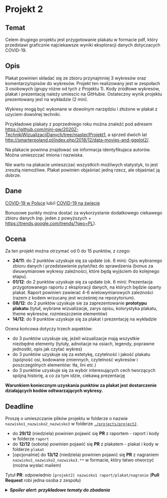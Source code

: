 # Projekt 2

## Temat

Celem drugiego projektu jest przygotowanie plakatu w formacie pdf, który przedstawi graficznie najciekawsze wyniki eksploracji danych dotyczacych COVID-19.

## Opis

Plakat powinien składać się ze zbioru przynajmniej 3 wykresów oraz komentarzy/opisów do wykresów. Projekt ten realizowany jest w zespołach 3 osobowych (grupy różne od tych z Projektu 1). Kody zródłowe wykresów, plakat i prezentację należy umiescic na GitHubie. Ostateczny wynik projektu prezentowany jest na wykładzie (2 min).

Wykresy mogą być wykonane w dowolnym narzędziu i złożone w plakat z uzyciem dowolnej techniki.

Przykładowe plakaty z poprzedniego roku można znaleźć pod adresem https://github.com/mini-pw/2020Z-TechnikiWizualizacjiDanych/tree/master/Projekt1, a sprzed dwóch lat http://smarterpoland.pl/index.php/2018/12/data-movies-and-ggplot2/.

Na plakacie powinna znajdować sie informacja identyfikujaca autorów. Można umieszczać imiona i nazwiska.

Nie warto na plakacie umieszczać wszystkich możliwych statystyk, to jest zresztą niemożliwe. Plakat powinien objaśniać jedną rzecz, ale objaśniać ją dobrze.

## Dane

[COVID-19 w Polsce](https://docs.google.com/spreadsheets/d/1ierEhD6gcq51HAm433knjnVwey4ZE5DCnu1bW7PRG3E/htmlview) lub/i [COVID-19 na świecie](https://ourworldindata.org/coronavirus)

Bonusowe punkty można dostać za wykorzystanie dodatkowego ciekawego zbioru danych (np. jeden z powyższych + https://trends.google.com/trends/?geo=PL).

## Ocena

Za ten projekt można otrzymać od 0 do 15 punktów, z czego:

- **24/11**: do 2 punktów uzyskuje się za update (ok. 6 min): Opis wybranego zbioru danych i przedstawienie pytań/tez do sprawdzenia (bonus za dwuwymiarowe wykresy zależności, które będą wyjściem do kolejnego etapu).
- **01/12**: do 2 punktów uzyskuje się za update (ok. 6 min): Prezentacja przygotowanego raportu z eksploracji danych, na których będzie oparty plakat. Raport powinien zawierać 4-6 wielowymiarowych zależności (razem z kodem wrzucany jest wcześniej na repozytorium).
- **08/12**: do 2 punktów uzyskuje sie za zaprezentowanie **prototypu plakatu** (tytuł, wybrane wizualizacje, zarys opisu, kolorystyka plakatu, theme wykresów, rozmieszczenie elementów)
- **14/12**: do 9 punktów uzyskuje się za plakat i prezentację na wykładzie

Ocena końcowa dotyczy trzech aspektów:

* do 3 punktów uzyskuje się, jeżeli wizualizacje mają wszystkie niezbędne elementy (tytuły, adnotacje na osiach, legendy, poprawne jednostki, opis jak czytać wykres)
* do 3 punktów uzyskuje się za estetykę, czytelność i jakość plakatu (spójność osi, kodowanie zmiennych, czytelność wykresów i poszczególnych elementów: tła, lini etc.)
* do 3 punktów uzyskuje się za wybór interesujących cech tworzących spójną historię, a co za tym idzie, ciekawą prezentację

**Warunkiem koniecznym uzyskania punktów za plakat jest dostarczenie działających kodów odtwarzających wykresy.**

## Deadline

Proszę o umieszczanie plików projektu w folderze o nazwie `nazwisko1_nazwisko2_nazwisko3` w folderze [`./projects/project2`](https://github.com/mini-pw/2021Z-DataVisualizationTechniques/tree/master/projects/project2).

- do **29/12** (niedziela) powinien pojawić się **PR** z raportem - raport i kody w folderze `raport`
- do **12/12** (sobota) powinien pojawić się **PR** z plakatem - plakat i kody w folderze `plakat`
- [opcjonalnie] do **13/12** (niedziela) powinien pojawić się **PR** z nagraniem `nazwisko1_nazwisko2_nazwisko3.**` w formacie, który łatwo otworzyć (można wysłać mailem)

Tytuł **PR**: odpowiednio `[projekt2] nazwisko1 raport/plakat/nagranie` (**Pull Request** robi jedna osoba z zespołu)

<details>
<summary><strong><em>Spoiler alert: przykładowe tematy do zbadania</em></strong></summary>

- sytuacja w szpitalach Polska vs Europa/Świat
- one-pager ze wszystkimi statystyczymi wykresami o sytuacji w Polsce
- śmiertelność/zgodny w Polsce vs Europa/Świat
- zmiany w sprzedaży w komunikacji w 2020 vs poprzednie lata
- zmiany na giełdach w 2020 vs poprzednie lata
- zmiany w świadcezniach społecznych w 2020 vs poprzednie lata
- rozwój epidemii w powiatach/województwach
- jaka jest szansa że spotkam osobę zakażoną w zależności od powiatu/województwa

</details>
